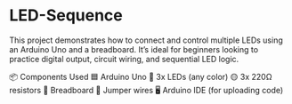# LED-Sequence

This project demonstrates how to connect and control multiple LEDs using an Arduino Uno and a breadboard. It’s ideal for beginners looking to practice digital output, circuit wiring, and sequential LED logic.

📦 Components Used
🟦 Arduino Uno
🔴 3x LEDs (any color)
🟡 3x 220Ω resistors
🧠 Breadboard
🔌 Jumper wires
🖥️ Arduino IDE (for uploading code)
